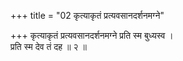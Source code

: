 +++
title = "02 कृत्याकृतं प्रत्यवसानदर्शनमग्ने"

+++
कृत्याकृतं प्रत्यवसानदर्शनमग्ने प्रति स्म बुध्यस्व ।  
प्रति स्म देव तं दह ॥ २ ॥